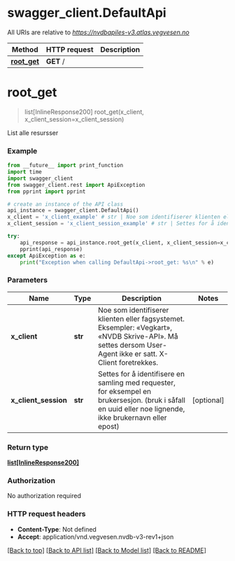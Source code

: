 # swagger_client.DefaultApi

All URIs are relative to *https://nvdbapiles-v3.atlas.vegvesen.no*

Method | HTTP request | Description
------------- | ------------- | -------------
[**root_get**](DefaultApi.md#root_get) | **GET** / | 

# **root_get**
> list[InlineResponse200] root_get(x_client, x_client_session=x_client_session)



List alle resursser

### Example
```python
from __future__ import print_function
import time
import swagger_client
from swagger_client.rest import ApiException
from pprint import pprint

# create an instance of the API class
api_instance = swagger_client.DefaultApi()
x_client = 'x_client_example' # str | Noe som identifiserer klienten eller fagsystemet. Eksempler: «Vegkart», «NVDB Skrive-API». Må settes dersom User-Agent ikke er satt. X-Client foretrekkes.
x_client_session = 'x_client_session_example' # str | Settes for å identifisere en samling med requester, for eksempel en brukersesjon. (bruk i såfall en uuid eller noe lignende, ikke brukernavn eller epost) (optional)

try:
    api_response = api_instance.root_get(x_client, x_client_session=x_client_session)
    pprint(api_response)
except ApiException as e:
    print("Exception when calling DefaultApi->root_get: %s\n" % e)
```

### Parameters

Name | Type | Description  | Notes
------------- | ------------- | ------------- | -------------
 **x_client** | **str**| Noe som identifiserer klienten eller fagsystemet. Eksempler: «Vegkart», «NVDB Skrive-API». Må settes dersom User-Agent ikke er satt. X-Client foretrekkes. | 
 **x_client_session** | **str**| Settes for å identifisere en samling med requester, for eksempel en brukersesjon. (bruk i såfall en uuid eller noe lignende, ikke brukernavn eller epost) | [optional] 

### Return type

[**list[InlineResponse200]**](InlineResponse200.md)

### Authorization

No authorization required

### HTTP request headers

 - **Content-Type**: Not defined
 - **Accept**: application/vnd.vegvesen.nvdb-v3-rev1+json

[[Back to top]](#) [[Back to API list]](../README.md#documentation-for-api-endpoints) [[Back to Model list]](../README.md#documentation-for-models) [[Back to README]](../README.md)

